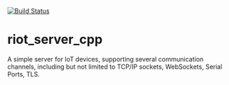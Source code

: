 [![Build Status](https://travis-ci.org/jnbrq/riot_server_cpp.svg?branch=master)](https://travis-ci.org/jnbrq/riot_server_cpp)

# riot_server_cpp
A simple server for IoT devices, supporting several communication channels, including but not limited to TCP/IP sockets, WebSockets, Serial Ports, TLS.
